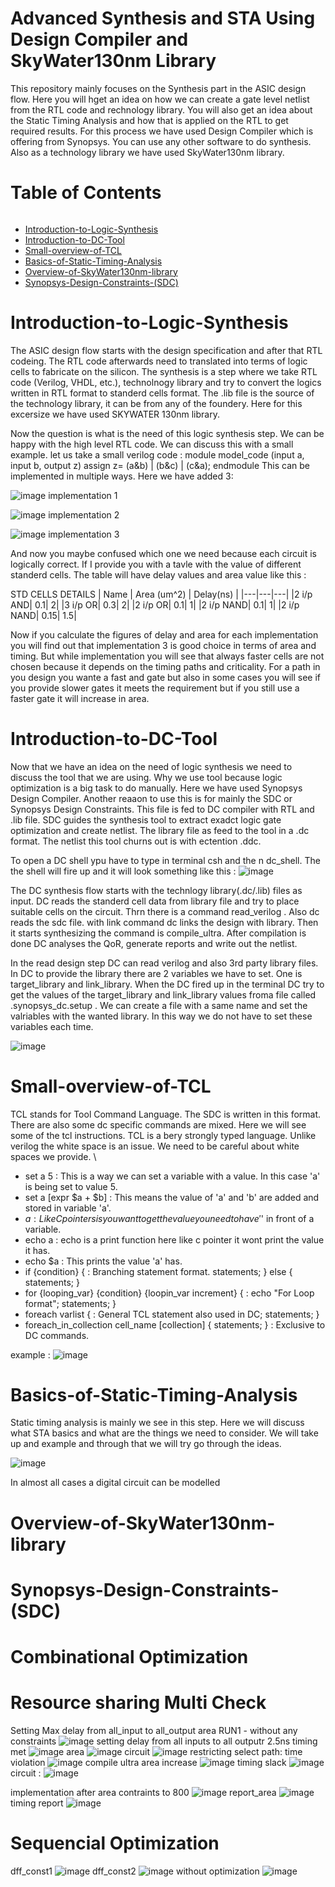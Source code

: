 # Advanced Synthesis and STA Using Design Compiler and SkyWater130nm Library
This repository mainly focuses on the Synthesis part in the ASIC design flow. Here you will hget an idea on how we can create a gate level netlist from the RTL code and rechnology library. You will also get an idea about the Static Timing Analysis and how that is applied on the RTL to get required results.
For this process we have used Design Compiler which is offering from Synopsys. You can use any other software to do synthesis. Also as a technology library we have used SkyWater130nm library.

# Table of Contents <h6>
* [Introduction-to-Logic-Synthesis](#Introduction-to-Logic-Synthesis "Goto Introduction-to-Logic-Synthesis")
* [Introduction-to-DC-Tool](#Introduction-to-DC-Tool "Goto Introduction-to-DC-Tool")
* [Small-overview-of-TCL](#Small-overview-of-TCL "Goto Small-overview-of-TCL")
* [Basics-of-Static-Timing-Analysis](#Basics-of-Static-Timing-Analysis "Goto Basics-of-Static-Timing-Analysis")
* [Overview-of-SkyWater130nm-library](#Overview-of-SkyWater130nm-library "Goto Overview-of-SkyWater130nm-library")
* [Synopsys-Design-Constraints-(SDC)](#Synopsys-Design-Constraints-(SDC) "Goto Synopsys-Design-Constraints-(SDC)")


# Introduction-to-Logic-Synthesis
The ASIC design flow starts with the design specification and after that RTL codeing. The RTL code afterwards need to translated into terms of logic cells to fabricate on the silicon. The synthesis is a step where we take RTL code (Verilog, VHDL, etc.), technolnogy library and try to convert the logics written in RTL format to standerd cells format. The .lib file is the source of the technology library, it can be from any of the foundery. Here for this excersize we have used SKYWATER 130nm library.

Now the question is what is the need of this logic synthesis step. We can be happy with the high level RTL code. We can discuss this with a small example. let us take a small verilog code :
  module model_code (input a, input b, output z)
    assign z= (a&b) | (b&c) | (c&a);
  endmodule
This can be implemented in multiple ways. Here we have added 3:
  
![image](https://user-images.githubusercontent.com/56382025/134770172-2594080d-5740-4ead-84f2-e9f8bc471228.png)
  implementation 1
  
![image](https://user-images.githubusercontent.com/56382025/134770217-ce3a7669-6a25-4940-9c89-b595a735b5a3.png)
  implementation 2

![image](https://user-images.githubusercontent.com/56382025/134770458-8e29e30f-e856-4169-b186-ef77f884e61d.png)
implementation 3
  
And now you maybe confused which one we need because each circuit is logically correct. If I provide you with a tavle with the value of different standerd cells. The table will have delay values and area value like this :
  
  STD CELLS DETAILS
  | Name | Area (um^2) | Delay(ns) |
  |---|---|---|
  |2 i/p AND| 0.1| 2|
  |3 i/p OR| 0.3| 2|
  |2 i/p OR| 0.1| 1|
  |2 i/p NAND| 0.1| 1|
  |2 i/p NAND| 0.15| 1.5|
  
  Now if you calculate the figures of delay and area for each implementation you will find out that implementation 3 is good choice in terms of area and timing. But while implementation you will see that always faster cells are not chosen because it depends on the timing paths and criticality. For a path in you design you wante a fast and gate but also in some cases you will see if you provide slower gates it meets the requirement but if you still use a faster gate it will increase in area.
  
  
# Introduction-to-DC-Tool
  
Now that we have an idea on the need of logic synthesis we need to discuss the tool that we are using. Why we use tool because logic optimization is a big task to do manually. Here we have used Synopsys Design Compiler. Another reaaon to use this is for mainly the SDC or Synopsys Design Constraints. This file is fed to DC compiler with RTL and .lib file. SDC guides the synthesis tool to extract exadct logic gate optimization and create netlist. The library file as feed to the tool in a .dc format. The netlist this tool churns out is with ectention .ddc.

To open a DC shell ypu have to type in terminal csh and the n dc_shell. The the shell will fire up and it will look something like this : 
  ![image](https://user-images.githubusercontent.com/56382025/134771304-4f6e1279-c650-4818-8ada-bb57bc645fd6.png)
 
The DC synthesis flow starts with the technlogy library(.dc/.lib) files as input. DC reads the standerd cell data from library file and try to place suitable cells on the circuit. Thrn there is a command read_verilog <file-name>. Also dc reads the sdc file. with link command dc links the design with library. Then it starts synthesizing the command is compile_ultra. After compilation is done DC analyses the QoR, generate reports and write out the netlist. 
  
In the read design step DC can read verilog and also 3rd party library files. In DC to provide the library there are 2 variables we have to set. One is target_library and link_library. When the DC fired up in the terminal DC try to get the values of the target_library and link_library values froma file called .synopsys_dc.setup . We can create a file with a same name and set the valriables with the wanted library. In this way we do not have to set these variables each time.
  
![image](https://user-images.githubusercontent.com/56382025/134771798-12692081-e19f-4b90-af01-5213ba87593d.png)

# Small-overview-of-TCL

TCL stands for Tool Command Language. The SDC is written in this format. There are also some dc specific commands are mixed. Here we will see some of the tcl instructions. TCL is a bery strongly typed language. Unlike verilog the white space is an issue. We need to be careful about white spaces we provide. \
  * set a 5 : This is a way we can set a variable with a value. In this case 'a' is being set to value 5.
  * set a [expr $a + $b] : This means the value of 'a' and 'b' are added and stored in variable 'a'.
  * $a : Like C pointers is you want to get the value you need to have '$' in front of a variable.
  * echo a : echo is a print function here like c pointer it wont print the value it has.
  * echo $a : This prints the value 'a' has.
  * if {condition} { : Branching statement format.
    statements; 
    }
    else {
    statements;
    }
  * for {looping_var} {condition} {loopin_var increment} { : echo "For Loop format";
    statements;
   }
  * foreach varlist { : General TCL statement also used in DC;
    statements;
    }
  * foreach_in_collection cell_name [collection] {
    statements;
    } : Exclusive to DC commands.
  
   example :
   ![image](https://user-images.githubusercontent.com/56382025/134772374-2c5dc98c-f0e3-45b0-bf84-5fb2dc279caa.png)
  
# Basics-of-Static-Timing-Analysis
  Static timing analysis is mainly we see in this step. Here we will discuss what STA basics and what are the things we need to consider. We will take up and example and through that we will try go through the ideas. 
  
  ![image](https://user-images.githubusercontent.com/56382025/134772544-c41ceded-451c-4c48-a49b-fb382f409123.png)

In almost all cases a digital circuit can be modelled 

# Overview-of-SkyWater130nm-library

# Synopsys-Design-Constraints-(SDC)
# Combinational Optimization
  # Resource sharing Multi Check
Setting Max delay from all_input to all_output
area RUN1 - without any constraints
  ![image](https://user-images.githubusercontent.com/56382025/134783411-3dad72ac-06fe-413d-8275-6feece81c873.png)
  setting delay from all inputs to all outputr 2.5ns
  timing met
  ![image](https://user-images.githubusercontent.com/56382025/134783465-837267f2-e993-4e4b-9fe6-3f8a9cfccf10.png)
area 
  ![image](https://user-images.githubusercontent.com/56382025/134783485-4c903063-75f1-4088-990f-6b2e58b75bca.png)
circuit
  ![image](https://user-images.githubusercontent.com/56382025/134783511-d94cdc4a-05a3-42a6-b426-653db39e81eb.png)
restricting select path:
  time violation
  ![image](https://user-images.githubusercontent.com/56382025/134783551-f06eefd0-17df-4545-b0d1-07c4dbe77044.png)
  compile ultra
  area increase 
  ![image](https://user-images.githubusercontent.com/56382025/134783587-f6e514d2-0b57-4c4d-9296-a8669e007dc4.png)
  timing slack
  ![image](https://user-images.githubusercontent.com/56382025/134783600-6e5eb298-a501-4b1a-8027-e5aff5cbc4a2.png)
  circuit :
  ![image](https://user-images.githubusercontent.com/56382025/134783617-cf4c2186-dd27-432f-b07a-989d31f9c7c6.png)




  implementation after area contraints to 800
![image](https://user-images.githubusercontent.com/56382025/134783191-d9b59093-91f2-4144-aa5e-2934101cd7c5.png)
  report_area
  ![image](https://user-images.githubusercontent.com/56382025/134783218-faccc023-b7b6-41c3-856d-0f83ef36e388.png)
  timing report
  ![image](https://user-images.githubusercontent.com/56382025/134783232-cabaa5bf-db42-466f-8d9a-b063df9ee726.png)
  

  
  # Sequencial Optimization
  dff_const1
![image](https://user-images.githubusercontent.com/56382025/134784285-78273228-d7bf-422f-991a-e4b2904bd3b3.png)
dff_const2
  ![image](https://user-images.githubusercontent.com/56382025/134784340-ede67536-9560-4cbb-8bfd-04d0884f68cc.png)
  without optimization
  ![image](https://user-images.githubusercontent.com/56382025/134784702-4b7231af-502b-4c25-94ec-781ab71650cd.png)




